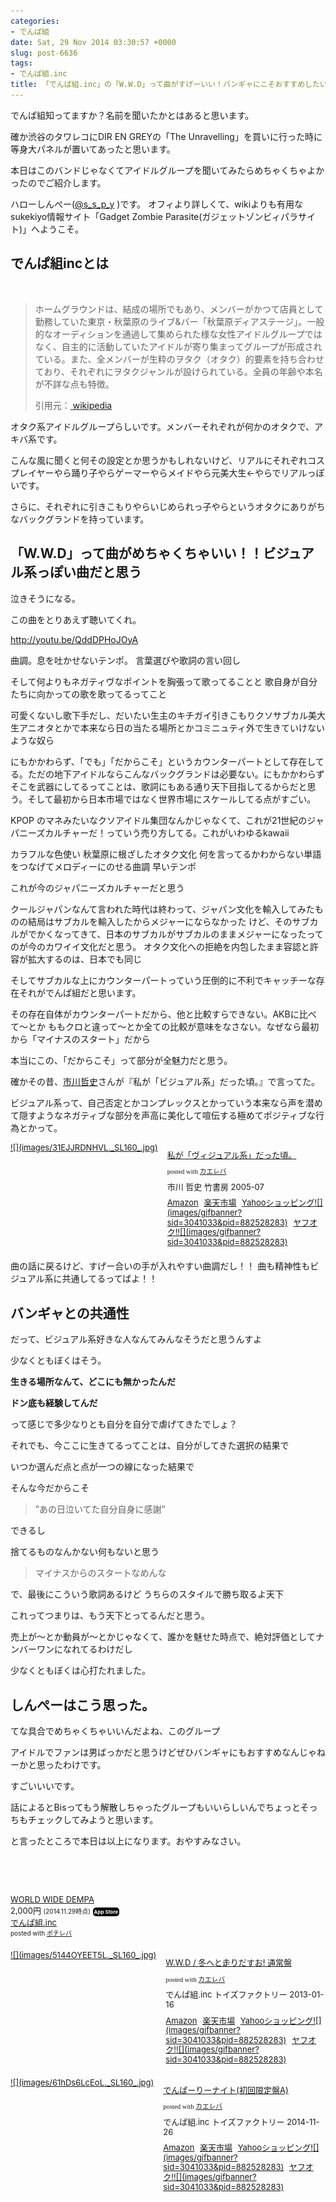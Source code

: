 ```yaml
---
categories:
- でんぱ組
date: Sat, 29 Nov 2014 03:30:57 +0000
slug: post-6636
tags:
- でんぱ組.inc
title: 「でんぱ組.inc」の「W.W.D」って曲がすげーいい！バンギャにこそおすすめしたい！
---
```


でんぱ組知ってますか？名前を聞いたかとはあると思います。

確か渋谷のタワレコにDIR EN GREYの「The Unravelling」を買いに行った時に等身大パネルが置いてあったと思います。

本日はこのバンドじゃなくてアイドルグループを聞いてみたらめちゃくちゃよかったのでご紹介します。

<!--more-->

ハローしんぺー(<a href="https://twitter.com/s_s_p_y" target="_blank" rel="noopener">@s_s_p_y</a> )です。
オフィより詳しくて、wikiよりも有用なsukekiyo情報サイト「Gadget Zombie Parasite(ガジェットゾンビィパラサイト)」へようこそ。
<h2>でんぱ組incとは</h2>
&nbsp;
<blockquote>ホームグラウンドは、結成の場所でもあり、メンバーがかつて店員として勤務していた東京・秋葉原のライブ&amp;バー「秋葉原ディアステージ」。一般的なオーディションを通過して集められた様な女性アイドルグループではなく、自主的に活動していたアイドルが寄り集まってグループが形成されている。また、全メンバーが生粋のヲタク（オタク）的要素を持ち合わせており、それぞれにヲタクジャンルが設けられている。全員の年齢や本名が不詳な点も特徴。

引用元：<a href="http://ja.wikipedia.org/wiki/%E3%81%A7%E3%82%93%E3%81%B1%E7%B5%84.inc"> wikipedia</a></blockquote>
オタク系アイドルグループらしいです。メンバーそれぞれが何かのオタクで、アキバ系です。

こんな風に聞くと何その設定とか思うかもしれないけど、リアルにそれぞれコスプレイヤーやら踊り子やらゲーマーやらメイドやら元美大生←やらでリアルっぽいです。

さらに、それぞれに引きこもりやらいじめられっ子やらというオタクにありがちなバックグランドを持っています。
<h2>「W.W.D」って曲がめちゃくちゃいい！！ビジュアル系っぽい曲だと思う</h2>
泣きそうになる。

この曲をとりあえず聴いてくれ。

http://youtu.be/QddDPHoJOyA

曲調。息を吐かせないテンポ。
言葉選びや歌詞の言い回し

そして何よりもネガティヴなポイントを胸張って歌ってることと
歌自身が自分たちに向かっての歌を歌ってるってこと

可愛くないし歌下手だし、だいたい生主のキチガイ引きこもりクソサブカル美大生アニオタとかで本来なら日の当たる場所とかコミニュティ外で生きていけないような奴ら

にもかかわらず、「でも」「だからこそ」というカウンターパートとして存在してる。ただの地下アイドルならこんなバックグランドは必要ない。にもかかわらずそこを武器にしてるってことは、歌詞にもある通り天下目指してるからだと思う。そして最初から日本市場ではなく世界市場にスケールしてる点がすごい。

KPOP のマネみたいなクソアイドル集団なんかじゃなくて、これが21世紀のジャパニーズカルチャーだ！っていう売り方してる。これがいわゆるkawaii

カラフルな色使い
秋葉原に根ざしたオタク文化
何を言ってるかわからない単語をつなげてメロディーにのせる曲調
早いテンポ

これが今のジャパニーズカルチャーだと思う

クールジャパンなんて言われた時代は終わって、ジャパン文化を輸入してみたものの結局はサブカルを輸入したからメジャーにならなかった
けど、そのサブカルがでかくなってきて、日本のサブカルがサブカルのままメジャーになったってのが今のカワイイ文化だと思う。
オタク文化への拒絶を内包したまま容認と許容が拡大するのは、日本でも同じ

そしてサブカルな上にカウンターパートっていう圧倒的に不利でキャッチーな存在それがでんぱ組だと思います。

その存在自体がカウンターパートだから、他と比較すらできない。AKBに比べて〜とか
ももクロと違って〜とか全ての比較が意味をなさない。なぜなら最初から「マイナスのスタート」だから

本当にこの、「だからこそ」って部分が全魅力だと思う。

確かその昔、<a href="http://ja.wikipedia.org/wiki/%E5%B8%82%E5%B7%9D%E5%93%B2%E5%8F%B2">市川哲史</a>さんが『私が「ビジュアル系」だった頃。』で言ってた。

ビジュアル系って、自己否定とかコンプレックスとかっていう本来なら声を潜めて隠すようなネガティブな部分を声高に美化して喧伝する極めてポジティブな行為とかって。
<div class="kaerebalink-box" style="text-align: left; padding-bottom: 20px; font-size: small; /zoom: 1; overflow: hidden;">
<div class="kaerebalink-image" style="float: left; margin: 0 15px 10px 0;"><a href="http://www.amazon.co.jp/exec/obidos/ASIN/4812421918/warawareotoko-22/ref=nosim/" target="_blank" rel="nofollow noopener">![](images/31EJJRDNHVL._SL160_.jpg)</a></div>
<div class="kaerebalink-info" style="line-height: 120%; /zoom: 1; overflow: hidden;">
<div class="kaerebalink-name" style="margin-bottom: 10px; line-height: 120%;">

<a href="http://www.amazon.co.jp/exec/obidos/ASIN/4812421918/warawareotoko-22/ref=nosim/" target="_blank" rel="nofollow noopener">私が「ヴィジュアル系」だった頃。</a>
<div class="kaerebalink-powered-date" style="font-size: 8pt; margin-top: 5px; font-family: verdana; line-height: 120%;">posted with <a href="http://kaereba.com" target="_blank" rel="nofollow noopener">カエレバ</a></div>
</div>
<div class="kaerebalink-detail" style="margin-bottom: 5px;">市川 哲史 竹書房 2005-07</div>
<div class="kaerebalink-link1" style="margin-top: 10px;">
<div class="shoplinkamazon" style="display: inline; margin-right: 5px;"><a title="アマゾン" href="http://www.amazon.co.jp/gp/search?keywords=%8E%84%82%AA%83r%83W%83%85%83A%83%8B%8Cn%82%BE%82%C1%82%BD&amp;__mk_ja_JP=%83J%83%5E%83J%83i&amp;tag=warawareotoko-22" target="_blank" rel="nofollow noopener">Amazon</a></div>
<div class="shoplinkrakuten" style="display: inline; margin-right: 5px;"><a title="楽天市場" href="http://hb.afl.rakuten.co.jp/hgc/0f6e221b.2eb9748a.0f6e221c.35cc1e84/?pc=http%3A%2F%2Fsearch.rakuten.co.jp%2Fsearch%2Fmall%2F%25E7%25A7%2581%25E3%2581%258C%25E3%2583%2593%25E3%2582%25B8%25E3%2583%25A5%25E3%2582%25A2%25E3%2583%25AB%25E7%25B3%25BB%25E3%2581%25A0%25E3%2581%25A3%25E3%2581%259F%2F-%2Ff.1-p.1-s.1-sf.0-st.A-v.2%3Fx%3D0%26scid%3Daf_ich_link_urltxt%26m%3Dhttp%3A%2F%2Fm.rakuten.co.jp%2F" target="_blank" rel="nofollow noopener">楽天市場</a></div>
<div class="shoplinkyahoo" style="display: inline; margin-right: 5px;"><a title="Yahooショッピング" href="http://ck.jp.ap.valuecommerce.com/servlet/referral?sid=3041033&amp;pid=882528283&amp;vc_url=http%3A%2F%2Fshopping.search.yahoo.co.jp%2Fsearch%3FuIv%3Don%26ei%3DUTF-8%26tab_ex%3Dcommerce%26slider%3D0%26va%3D%25E7%25A7%2581%25E3%2581%258C%25E3%2583%2593%25E3%2582%25B8%25E3%2583%25A5%25E3%2582%25A2%25E3%2583%25AB%25E7%25B3%25BB%25E3%2581%25A0%25E3%2581%25A3%25E3%2581%259F" target="_blank" rel="nofollow noopener">Yahooショッピング![](images/gifbanner?sid=3041033&amp;pid=882528283)</a></div>
<div class="shoplinkyahooAuc" style="display: inline; margin-right: 5px;"><a title="ヤフオク!" href="http://ck.jp.ap.valuecommerce.com/servlet/referral?sid=3041033&amp;pid=882528283&amp;vc_url=http%3A%2F%2Fauctions.search.yahoo.co.jp%2Fsearch%3Fvo%3D%26ve%3D%26auccat%3D0%26aucminprice%3D%26aucmaxprice%3D%26aucmin_bidorbuy_price%3D%26aucmax_bidorbuy_price%3D%26loc_cd%3D0%26abatch%3D0%26istatus%3D0%26filtered%3D1%26ei%3DUTF-8%26tab_ex%3Dcommerce%26va%3D%25E7%25A7%2581%25E3%2581%258C%25E3%2583%2593%25E3%2582%25B8%25E3%2583%25A5%25E3%2582%25A2%25E3%2583%25AB%25E7%25B3%25BB%25E3%2581%25A0%25E3%2581%25A3%25E3%2581%259F" target="_blank" rel="nofollow noopener">ヤフオク!![](images/gifbanner?sid=3041033&amp;pid=882528283)</a></div>
</div>
</div>
<div class="booklink-footer" style="clear: left;"></div>
</div>
曲の話に戻るけど、すげー合いの手が入れやすい曲調だし！！
曲も精神性もビジュアル系に共通してるってばよ！！
<h2>バンギャとの共通性</h2>
だって、ビジュアル系好きな人なんてみんなそうだと思うんすよ

少なくともぼくはそう。

<strong>生きる場所なんて、どこにも無かったんだ</strong>

<strong>ドン底も経験してんだ</strong>

って感じで多少なりとも自分を自分で虐げてきたでしょ？

それでも、今ここに生きてるってことは、自分がしてきた選択の結果で

いつか選んだ点と点が一つの線になった結果で

そんな今だからこそ
<blockquote>”あの日泣いてた自分自身に感謝”</blockquote>
できるし

捨てるものなんかない何もないと思う
<blockquote>マイナスからのスタートなめんな</blockquote>
で、最後にこういう歌詞あるけど
うちらのスタイルで勝ち取るよ天下

これってつまりは、もう天下とってるんだと思う。

売上が〜とか動員が〜とかじゃなくて、誰かを魅せた時点で、絶対評価としてナンバーワンになれてるわけだし

少なくともぼくは心打たれました。
<h2>しんぺーはこう思った。</h2>
てな具合でめちゃくちゃいいんだよね、このグループ

アイドルでファンは男ばっかだと思うけどぜひバンギャにもおすすめなんじゃねーかと思ったわけです。

すごいいいです。

話によるとBisってもう解散しちゃったグループもいいらしいんでちょっとそっちもチェックしてみようと思います。

と言ったところで本日は以上になります。おやすみなさい。
<div class="pochireba" style="text-align: left; font-size: small; padding: 20px 0; /zoom: 1; overflow: hidden;">

&nbsp;
<div class="pochi_info" style="text-align: left; /zoom: 1; overflow: hidden;">
<div class="pochi_name"><a href="https://itunes.apple.com/jp/album/world-wide-dempa/id793063039?uo=4&amp;at=11ld5P" target="_blank" rel="noopener">WORLD WIDE DEMPA</a></div>
<div class="pochi_price" style="display: inline;">2,000円</div>
<div class="pochi_time" style="font-size: x-small; display: inline;">(2014.11.29時点)</div>
<a style="width: 60px; color: #ffffff; background: #000000; font-size: 8px; font-weight: bold; text-align: center; display: inline; text-decoration: none; border: 0px; padding: 2px; border-radius: 5px; white-space: nowrap;" href="https://itunes.apple.com/jp/album/world-wide-dempa/id793063039?uo=4&amp;at=11ld5P" target="_blank" rel="noopener">App Store</a>
<div class="pochi_seller"><a href="https://itunes.apple.com/jp/artist/denpa-zu.inc/id475290252?uo=4&amp;at=11ld5P" target="_blank" rel="noopener">でんぱ組.inc</a></div>
<div class="pochi_post" style="font-size: x-small;">posted with <a href="http://pochireba.com" target="_blank" rel="nofollow noopener">ポチレバ</a></div>
</div>
<div class="pochireba-footer" style="clear: left;"></div>
</div>
<div class="kaerebalink-box" style="text-align: left; padding-bottom: 20px; font-size: small; /zoom: 1; overflow: hidden;">
<div class="kaerebalink-image" style="float: left; margin: 0 15px 10px 0;"><a href="http://www.amazon.co.jp/exec/obidos/ASIN/B009QTW8HE/warawareotoko-22/ref=nosim/" target="_blank" rel="nofollow noopener">![](images/5144OYEET5L._SL160_.jpg)</a></div>
<div class="kaerebalink-info" style="line-height: 120%; /zoom: 1; overflow: hidden;">
<div class="kaerebalink-name" style="margin-bottom: 10px; line-height: 120%;">

<a href="http://www.amazon.co.jp/exec/obidos/ASIN/B009QTW8HE/warawareotoko-22/ref=nosim/" target="_blank" rel="nofollow noopener">W.W.D / 冬へと走りだすお! 通常盤</a>
<div class="kaerebalink-powered-date" style="font-size: 8pt; margin-top: 5px; font-family: verdana; line-height: 120%;">posted with <a href="http://kaereba.com" target="_blank" rel="nofollow noopener">カエレバ</a></div>
</div>
<div class="kaerebalink-detail" style="margin-bottom: 5px;">でんぱ組.inc トイズファクトリー 2013-01-16</div>
<div class="kaerebalink-link1" style="margin-top: 10px;">
<div class="shoplinkamazon" style="display: inline; margin-right: 5px;"><a title="アマゾン" href="http://www.amazon.co.jp/gp/search?keywords=W.W.D&amp;__mk_ja_JP=%83J%83%5E%83J%83i&amp;tag=warawareotoko-22" target="_blank" rel="nofollow noopener">Amazon</a></div>
<div class="shoplinkrakuten" style="display: inline; margin-right: 5px;"><a title="楽天市場" href="http://hb.afl.rakuten.co.jp/hgc/0f6e221b.2eb9748a.0f6e221c.35cc1e84/?pc=http%3A%2F%2Fsearch.rakuten.co.jp%2Fsearch%2Fmall%2FW.W.D%2F-%2Ff.1-p.1-s.1-sf.0-st.A-v.2%3Fx%3D0%26scid%3Daf_ich_link_urltxt%26m%3Dhttp%3A%2F%2Fm.rakuten.co.jp%2F" target="_blank" rel="nofollow noopener">楽天市場</a></div>
<div class="shoplinkyahoo" style="display: inline; margin-right: 5px;"><a title="Yahooショッピング" href="http://ck.jp.ap.valuecommerce.com/servlet/referral?sid=3041033&amp;pid=882528283&amp;vc_url=http%3A%2F%2Fshopping.search.yahoo.co.jp%2Fsearch%3FuIv%3Don%26ei%3DUTF-8%26tab_ex%3Dcommerce%26slider%3D0%26va%3DW.W.D" target="_blank" rel="nofollow noopener">Yahooショッピング![](images/gifbanner?sid=3041033&amp;pid=882528283)</a></div>
<div class="shoplinkyahooAuc" style="display: inline; margin-right: 5px;"><a title="ヤフオク!" href="http://ck.jp.ap.valuecommerce.com/servlet/referral?sid=3041033&amp;pid=882528283&amp;vc_url=http%3A%2F%2Fauctions.search.yahoo.co.jp%2Fsearch%3Fvo%3D%26ve%3D%26auccat%3D0%26aucminprice%3D%26aucmaxprice%3D%26aucmin_bidorbuy_price%3D%26aucmax_bidorbuy_price%3D%26loc_cd%3D0%26abatch%3D0%26istatus%3D0%26filtered%3D1%26ei%3DUTF-8%26tab_ex%3Dcommerce%26va%3DW.W.D" target="_blank" rel="nofollow noopener">ヤフオク!![](images/gifbanner?sid=3041033&amp;pid=882528283)</a></div>
</div>
</div>
<div class="booklink-footer" style="clear: left;"></div>
</div>
<div class="kaerebalink-box" style="text-align: left; padding-bottom: 20px; font-size: small; /zoom: 1; overflow: hidden;">
<div class="kaerebalink-image" style="float: left; margin: 0 15px 10px 0;"><a href="http://www.amazon.co.jp/exec/obidos/ASIN/B00O0GFP9Q/warawareotoko-22/ref=nosim/" target="_blank" rel="nofollow noopener">![](images/61hDs6LcEoL._SL160_.jpg)</a></div>
<div class="kaerebalink-info" style="line-height: 120%; /zoom: 1; overflow: hidden;">
<div class="kaerebalink-name" style="margin-bottom: 10px; line-height: 120%;">

<a href="http://www.amazon.co.jp/exec/obidos/ASIN/B00O0GFP9Q/warawareotoko-22/ref=nosim/" target="_blank" rel="nofollow noopener">でんぱーりーナイト(初回限定盤A)</a>
<div class="kaerebalink-powered-date" style="font-size: 8pt; margin-top: 5px; font-family: verdana; line-height: 120%;">posted with <a href="http://kaereba.com" target="_blank" rel="nofollow noopener">カエレバ</a></div>
</div>
<div class="kaerebalink-detail" style="margin-bottom: 5px;">でんぱ組.inc トイズファクトリー 2014-11-26</div>
<div class="kaerebalink-link1" style="margin-top: 10px;">
<div class="shoplinkamazon" style="display: inline; margin-right: 5px;"><a title="アマゾン" href="http://www.amazon.co.jp/gp/search?keywords=%82%C5%82%F1%82%CF%91g&amp;__mk_ja_JP=%83J%83%5E%83J%83i&amp;tag=warawareotoko-22" target="_blank" rel="nofollow noopener">Amazon</a></div>
<div class="shoplinkrakuten" style="display: inline; margin-right: 5px;"><a title="楽天市場" href="http://hb.afl.rakuten.co.jp/hgc/0f6e221b.2eb9748a.0f6e221c.35cc1e84/?pc=http%3A%2F%2Fsearch.rakuten.co.jp%2Fsearch%2Fmall%2F%25E3%2581%25A7%25E3%2582%2593%25E3%2581%25B1%25E7%25B5%2584%2F-%2Ff.1-p.1-s.1-sf.0-st.A-v.2%3Fx%3D0%26scid%3Daf_ich_link_urltxt%26m%3Dhttp%3A%2F%2Fm.rakuten.co.jp%2F" target="_blank" rel="nofollow noopener">楽天市場</a></div>
<div class="shoplinkyahoo" style="display: inline; margin-right: 5px;"><a title="Yahooショッピング" href="http://ck.jp.ap.valuecommerce.com/servlet/referral?sid=3041033&amp;pid=882528283&amp;vc_url=http%3A%2F%2Fshopping.search.yahoo.co.jp%2Fsearch%3FuIv%3Don%26ei%3DUTF-8%26tab_ex%3Dcommerce%26slider%3D0%26va%3D%25E3%2581%25A7%25E3%2582%2593%25E3%2581%25B1%25E7%25B5%2584" target="_blank" rel="nofollow noopener">Yahooショッピング![](images/gifbanner?sid=3041033&amp;pid=882528283)</a></div>
<div class="shoplinkyahooAuc" style="display: inline; margin-right: 5px;"><a title="ヤフオク!" href="http://ck.jp.ap.valuecommerce.com/servlet/referral?sid=3041033&amp;pid=882528283&amp;vc_url=http%3A%2F%2Fauctions.search.yahoo.co.jp%2Fsearch%3Fvo%3D%26ve%3D%26auccat%3D0%26aucminprice%3D%26aucmaxprice%3D%26aucmin_bidorbuy_price%3D%26aucmax_bidorbuy_price%3D%26loc_cd%3D0%26abatch%3D0%26istatus%3D0%26filtered%3D1%26ei%3DUTF-8%26tab_ex%3Dcommerce%26va%3D%25E3%2581%25A7%25E3%2582%2593%25E3%2581%25B1%25E7%25B5%2584" target="_blank" rel="nofollow noopener">ヤフオク!![](images/gifbanner?sid=3041033&amp;pid=882528283)</a></div>
</div>
</div>
<div class="booklink-footer" style="clear: left;"></div>
</div>
